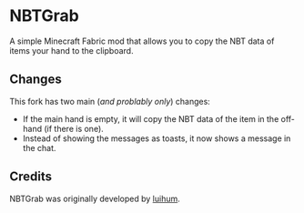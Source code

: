 # NBTGrab

A simple Minecraft Fabric mod that allows you to copy the NBT data of items your hand to the clipboard. 

## Changes
This fork has two main (*and problably only*) changes:
- If the main hand is empty, it will copy the NBT data of the item in the off-hand (if there is one).
- Instead of showing the messages as toasts, it now shows a message in the chat.

## Credits
NBTGrab was originally developed by [luihum](https://github.com/luihum).
